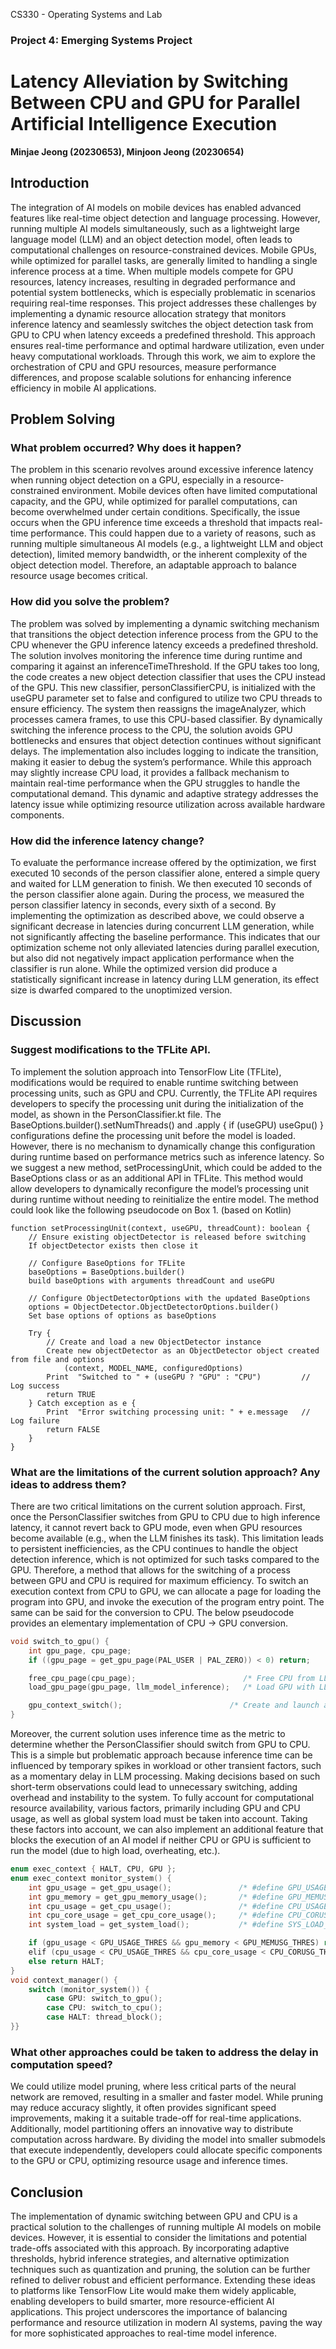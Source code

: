 CS330 - Operating Systems and Lab

### Project 4: Emerging Systems Project

# Latency Alleviation by Switching Between CPU and GPU for Parallel Artificial Intelligence Execution
**Minjae Jeong (20230653), Minjoon Jeong (20230654)**

## Introduction
The integration of AI models on mobile devices has enabled advanced features like real-time object detection and language processing. However, running multiple AI models simultaneously, such as a lightweight large language model (LLM) and an object detection model, often leads to computational challenges on resource-constrained devices. Mobile GPUs, while optimized for parallel tasks, are generally limited to handling a single inference process at a time. When multiple models compete for GPU resources, latency increases, resulting in degraded performance and potential system bottlenecks, which is especially problematic in scenarios requiring real-time responses.
This project addresses these challenges by implementing a dynamic resource allocation strategy that monitors inference latency and seamlessly switches the object detection task from GPU to CPU when latency exceeds a predefined threshold. This approach ensures real-time performance and optimal hardware utilization, even under heavy computational workloads. Through this work, we aim to explore the orchestration of CPU and GPU resources, measure performance differences, and propose scalable solutions for enhancing inference efficiency in mobile AI applications.

## Problem Solving
### What problem occurred? Why does it happen?
The problem in this scenario revolves around excessive inference latency when running object detection on a GPU, especially in a resource-constrained environment. Mobile devices often have limited computational capacity, and the GPU, while optimized for parallel computations, can become overwhelmed under certain conditions. Specifically, the issue occurs when the GPU inference time exceeds a threshold that impacts real-time performance. This could happen due to a variety of reasons, such as running multiple simultaneous AI models (e.g., a lightweight LLM and object detection), limited memory bandwidth, or the inherent complexity of the object detection model. Therefore, an adaptable approach to balance resource usage becomes critical.

### How did you solve the problem?
The problem was solved by implementing a dynamic switching mechanism that transitions the object detection inference process from the GPU to the CPU whenever the GPU inference latency exceeds a predefined threshold. The solution involves monitoring the inference time during runtime and comparing it against an inferenceTimeThreshold. If the GPU takes too long, the code creates a new object detection classifier that uses the CPU instead of the GPU.
This new classifier, personClassifierCPU, is initialized with the useGPU parameter set to false and configured to utilize two CPU threads to ensure efficiency. The system then reassigns the imageAnalyzer, which processes camera frames, to use this CPU-based classifier. By dynamically switching the inference process to the CPU, the solution avoids GPU bottlenecks and ensures that object detection continues without significant delays.
The implementation also includes logging to indicate the transition, making it easier to debug the system’s performance. While this approach may slightly increase CPU load, it provides a fallback mechanism to maintain real-time performance when the GPU struggles to handle the computational demand. This dynamic and adaptive strategy addresses the latency issue while optimizing resource utilization across available hardware components.

### How did the inference latency change?
To evaluate the performance increase offered by the optimization, we first executed 10 seconds of the person classifier alone, entered a simple query and waited for LLM generation to finish. We then executed 10 seconds of the person classifier alone again. During the process, we measured the person classifier latency in seconds, every sixth of a second. 
By implementing the optimization as described above, we could observe a significant decrease in latencies during concurrent LLM generation, while not significantly affecting the baseline performance. This indicates that our optimization scheme not only alleviated latencies during parallel execution, but also did not negatively impact application performance when the classifier is run alone. While the optimized version did produce a statistically significant increase in latency during LLM generation, its effect size is dwarfed compared to the unoptimized version.

## Discussion
### Suggest modifications to the TFLite API.
To implement the solution approach into TensorFlow Lite (TFLite), modifications would be required to enable runtime switching between processing units, such as GPU and CPU. Currently, the TFLite API requires developers to specify the processing unit during the initialization of the model, as shown  in  the PersonClassifier.kt  file.  The BaseOptions.builder().setNumThreads()  and
.apply { if (useGPU) useGpu() } configurations define the processing unit before the model is loaded. However, there is no mechanism to dynamically change this configuration during runtime based on performance metrics such as inference latency.
So we suggest a new method, setProcessingUnit, which could be added to the BaseOptions class or as an additional API in TFLite. This method would allow developers to dynamically reconfigure the model’s processing unit during runtime without needing to reinitialize the entire model. The method could look like the following pseudocode on Box 1. (based on Kotlin)

```
function setProcessingUnit(context, useGPU, threadCount): boolean {
    // Ensure existing objectDetector is released before switching
    If objectDetector exists then close it

    // Configure BaseOptions for TFLite
    baseOptions = BaseOptions.builder()
    build baseOptions with arguments threadCount and useGPU

    // Configure ObjectDetectorOptions with the updated BaseOptions
    options = ObjectDetector.ObjectDetectorOptions.builder()
    Set base options of options as baseOptions

    Try {
        // Create and load a new ObjectDetector instance
        Create new objectDetector as an ObjectDetector object created from file and options
            (context, MODEL_NAME, configuredOptions)
        Print  "Switched to " + (useGPU ? "GPU" : "CPU")         // Log success
        return TRUE
    } Catch exception as e {
        Print  "Error switching processing unit: " + e.message   // Log failure
        return FALSE
    }
}
```

### What are the limitations of the current solution approach? Any ideas to address them?
There are two critical limitations on the current solution approach. First, once the PersonClassifier switches from GPU to CPU due to high inference latency, it cannot revert back to GPU mode, even when GPU resources become available (e.g., when the LLM finishes its task). This limitation leads to persistent inefficiencies, as the CPU continues to handle the object detection inference, which is not optimized for such tasks compared to the GPU. Therefore, a method that allows for the switching of a process between GPU and CPU is required for maximum efficiency. To switch an execution context from CPU to GPU, we can allocate a page for loading the program into GPU, and invoke the execution of the program entry point. The same can be said for the conversion to CPU. The below pseudocode provides an elementary implementation of CPU → GPU conversion.
```C
void switch_to_gpu() {
    int gpu_page, cpu_page;
    if ((gpu_page = get_gpu_page(PAL_USER | PAL_ZERO)) < 0) return;

    free_cpu_page(cpu_page);                        /* Free CPU from LLM executable */
    load_gpu_page(gpu_page, llm_model_inference);   /* Load GPU with LLM executable */

    gpu_context_switch();                        /* Create and launch a GPU process */
}
```

Moreover, the current solution uses inference time as the metric to determine whether the PersonClassifier should switch from GPU to CPU. This is a simple but problematic approach because inference time can be influenced by temporary spikes in workload or other transient factors, such as a momentary delay in LLM processing. Making decisions based on such short-term observations could lead to unnecessary switching, adding overhead and instability to the system. To fully account for computational resource availability, various factors, primarily including GPU and CPU usage, as well as global system load must be taken into account. Taking these factors into account, we can also implement an additional feature that blocks the execution of an AI model if neither CPU or GPU is sufficient to run the model (due to high load, overheating, etc.).
```C
enum exec_context { HALT, CPU, GPU };
enum exec_context monitor_system() {
    int gpu_usage = get_gpu_usage();               /* #define GPU_USAGE_THRES  60 */
    int gpu_memory = get_gpu_memory_usage();       /* #define GPU_MEMUSG_THRES 80 */
    int cpu_usage = get_cpu_usage();               /* #define CPU_USAGE_THRES  75 */
    int cpu_core_usage = get_cpu_core_usage();     /* #define CPU_CORUSG_THRES 70 */
    int system_load = get_system_load();           /* #define SYS_LOAD_THRES   85 */

    if (gpu_usage < GPU_USAGE_THRES && gpu_memory < GPU_MEMUSG_THRES) return GPU;
    elif (cpu_usage < CPU_USAGE_THRES && cpu_core_usage < CPU_CORUSG_THRES) return CPU;
    else return HALT;
}
void context_manager() {
    switch (monitor_system()) {
        case GPU: switch_to_gpu();
        case CPU: switch_to_cpu();
        case HALT: thread_block();
}}
```

### What other approaches could be taken to address the delay in computation speed?
We could utilize model pruning, where less critical parts of the neural network are removed, resulting in a smaller and faster model. While pruning may reduce accuracy slightly, it often provides significant speed improvements, making it a suitable trade-off for real-time applications. Additionally, model partitioning offers an innovative way to distribute computation across hardware. By dividing the model into smaller submodels that execute independently, developers could allocate specific components to the GPU or CPU, optimizing resource usage and inference times.

## Conclusion
The implementation of dynamic switching between GPU and CPU is a practical solution to the challenges of running multiple AI models on mobile devices. However, it is essential to consider the limitations and potential trade-offs associated with this approach. By incorporating adaptive thresholds, hybrid inference strategies, and alternative optimization techniques such as quantization and pruning, the solution can be further refined to deliver robust and efficient performance. Extending these ideas to platforms like TensorFlow Lite would make them widely applicable, enabling developers to build smarter, more resource-efficient AI applications. This project underscores the importance of balancing performance and resource utilization in modern AI systems, paving the way for more sophisticated approaches to real-time model inference.
